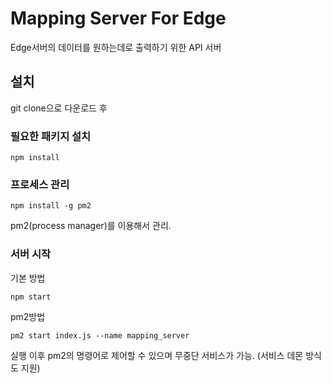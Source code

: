 # Mapping Server For Edge
Edge서버의 데이터를 원하는데로 출력하기 위한 API 서버

## 설치
git clone으로 다운로드 후

### 필요한 패키지 설치
```
npm install
```

### 프로세스 관리
```
npm install -g pm2
```

pm2(process manager)를 이용해서 관리.

### 서버 시작
기본 방법
```
npm start
```

pm2방법
```
pm2 start index.js --name mapping_server
```

실행 이후 pm2의 명령어로 제어할 수 있으며 무중단 서비스가 가능.
(서비스 데몬 방식도 지원)